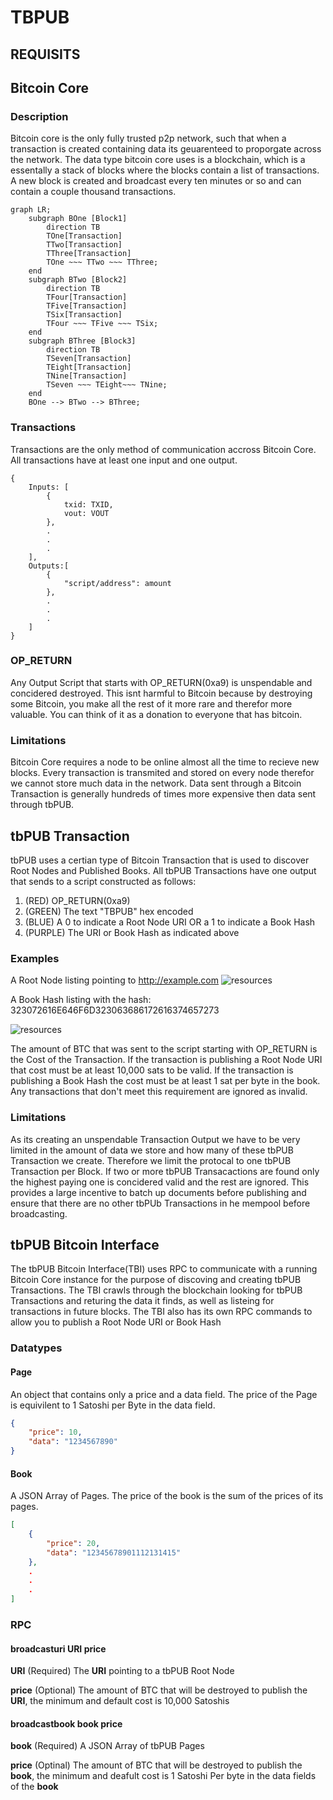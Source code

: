 # TBPUB

## REQUISITS

## Bitcoin Core

### Description

Bitcoin core is the only fully trusted p2p network, such that when a transaction is created containing data its geuarenteed to proporgate across the network. The data type bitcoin core uses is a blockchain, which is a essentally a stack of blocks where the blocks contain a list of transactions. A new block is created and broadcast every ten minutes or so and can contain a couple thousand transactions.

```mermaid
graph LR;
    subgraph BOne [Block1]
        direction TB
        TOne[Transaction]
        TTwo[Transaction]
        TThree[Transaction]
        TOne ~~~ TTwo ~~~ TThree;
    end
    subgraph BTwo [Block2]
        direction TB
        TFour[Transaction]
        TFive[Transaction]
        TSix[Transaction]
        TFour ~~~ TFive ~~~ TSix;
    end
    subgraph BThree [Block3]
        direction TB
        TSeven[Transaction]
        TEight[Transaction]
        TNine[Transaction]
        TSeven ~~~ TEight~~~ TNine;
    end
    BOne --> BTwo --> BThree;
```

### Transactions

Transactions are the only method of communication accross Bitcoin Core. All transactions have at least one input and one output.

```
{
    Inputs: [
        {
            txid: TXID, 
            vout: VOUT
        },
        .
        .
        .
    ],
    Outputs:[
        {
            "script/address": amount
        },
        .
        .
        .
    ]
}
```

### OP_RETURN
Any Output Script that starts with OP_RETURN(0xa9) is unspendable and concidered destroyed. This isnt harmful to Bitcoin because by destroying some Bitcoin, you make all the rest of it more rare and therefor more valuable. You can think of it as a donation to everyone that has bitcoin. 

### Limitations

Bitcoin Core requires a node to be online almost all the time to recieve new blocks.
Every transaction is transmited and stored on every node therefor we cannot store much data in the network.
Data sent through a Bitcoin Transaction is generally hundreds of times more expensive then data sent through tbPUB.


## tbPUB Transaction

tbPUB uses a certian type of Bitcoin Transaction that is used to discover Root Nodes and Published Books. 
All tbPUB Transactions have one output that sends to a script constructed as follows:
1. (RED)    OP_RETURN(0xa9)
2. (GREEN)  The text "TBPUB" hex encoded
3. (BLUE)   A 0 to indicate a Root Node URI OR a 1 to indicate a Book Hash
4. (PURPLE) The URI or Book Hash as indicated above

### Examples

A Root Node listing pointing to http://example.com
![resources](https://docs.google.com/drawings/d/e/2PACX-1vSgik6ZBIjJLcii07vS8Lk9De2VsoUDsqZgCeFFlZUg-Y6JljoVq3MVhRcCifDtEe6UvsxYu4Fkl32a/pub?w=480&h=360)

A Book Hash listing with the hash:
323072616E646F6D323063686172616374657273

![resources](https://docs.google.com/drawings/d/e/2PACX-1vT0izA1a35zSeAtRyYYDBRgBd2YQsrxlRDzxnFwIh0nOmjLDRHmWI3egeqaeVCIgaHQNzKt1K1EXrZz/pub?w=480&h=400)

The amount of BTC that was sent to the script starting with OP_RETURN is the Cost of the Transaction. If the transaction is publishing a Root Node URI that cost must be at least 10,000 sats to be valid. If the transaction is publishing a Book Hash the cost must be at least 1 sat per byte in the book. Any transactions that don't meet this requirement are ignored as invalid.

### Limitations
As its creating an unspendable Transaction Output we have to be very limited in the amount of data we store and how many of these tbPUB Transaction we create. Therefore we limit the protocal to one tbPUB Transaction per Block. If two or more tbPUB Transacactions are found only the highest paying one is concidered valid and the rest are ignored. This provides a large incentive to batch up documents before publishing and ensure that there are no other tbPUb Transactions in he mempool before broadcasting.

## tbPUB Bitcoin Interface

The tbPUB Bitcoin Interface(TBI) uses RPC to communicate with a running Bitcoin Core instance for the purpose of discoving and creating tbPUB Transactions. 
The TBI crawls through the blockchain looking for tbPUB Transactions and returing the data it finds, as well as listeing for transactions in future blocks.
The TBI also has its own RPC commands to allow you to publish a Root Node URI or Book Hash

### Datatypes

#### Page

An object that contains only a price and a data field. The price of the Page is equivilent to 1 Satoshi per Byte in the data field.

```JSON
{
    "price": 10,
    "data": "1234567890"
}
```

#### Book

A JSON Array of Pages. The price of the book is the sum of the prices of its pages.

```JSON
[
    {
        "price": 20,
        "data": "12345678901112131415"
    },
    .
    .
    .
]

```

### RPC

#### broadcasturi __URI__ __price__ 
__URI__ (Required) The __URI__ pointing to a tbPUB Root Node

__price__ (Optional) The amount of BTC that will be destroyed to publish the __URI__, the minimum and default cost is 10,000 Satoshis

#### broadcastbook __book__ __price__
__book__ (Required) A JSON Array of tbPUB Pages

__price__ (Optinal) The amount of BTC that will be destroyed to publish the __book__, the minimum and deafult cost is 1 Satoshi Per byte in the data fields of the __book__
